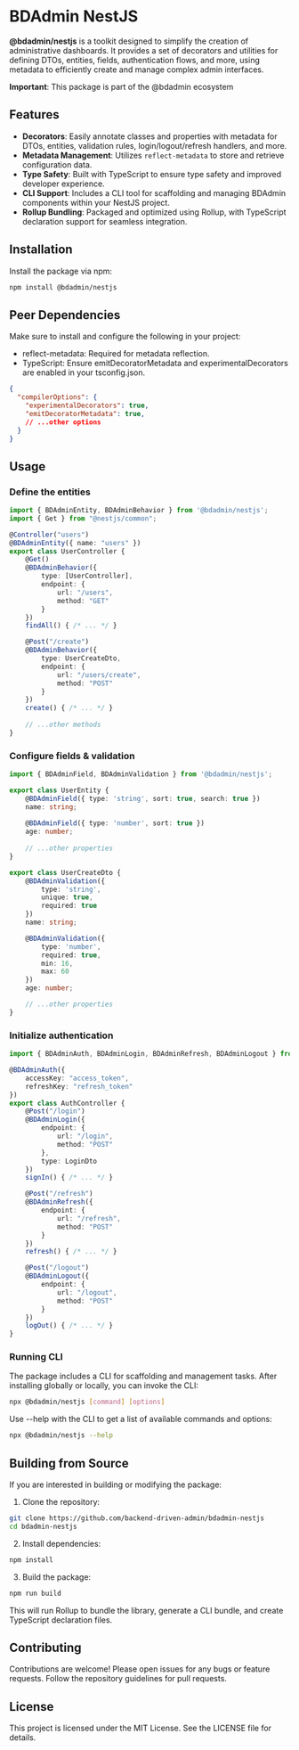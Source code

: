 # BDAdmin NestJS

**@bdadmin/nestjs** is a toolkit designed to simplify the creation of administrative dashboards. It provides a set of decorators and utilities for defining DTOs, entities, fields, authentication flows, and more, using metadata to efficiently create and manage complex admin interfaces.

**Important**: This package is part of the @bdadmin ecosystem

## Features

- **Decorators**: Easily annotate classes and properties with metadata for DTOs, entities, validation rules, login/logout/refresh handlers, and more.
- **Metadata Management**: Utilizes `reflect-metadata` to store and retrieve configuration data.
- **Type Safety**: Built with TypeScript to ensure type safety and improved developer experience.
- **CLI Support**: Includes a CLI tool for scaffolding and managing BDAdmin components within your NestJS project.
- **Rollup Bundling**: Packaged and optimized using Rollup, with TypeScript declaration support for seamless integration.

## Installation

Install the package via npm:

```bash
npm install @bdadmin/nestjs
```

## Peer Dependencies

Make sure to install and configure the following in your project:

- reflect-metadata: Required for metadata reflection.
- TypeScript: Ensure emitDecoratorMetadata and experimentalDecorators are enabled in your tsconfig.json.

```json
{
  "compilerOptions": {
    "experimentalDecorators": true,
    "emitDecoratorMetadata": true,
    // ...other options
  }
}
```

## Usage
### Define the entities

```ts
import { BDAdminEntity, BDAdminBehavior } from '@bdadmin/nestjs';
import { Get } from "@nestjs/common";

@Controller("users")
@BDAdminEntity({ name: "users" })
export class UserController {
    @Get()
    @BDAdminBehavior({ 
        type: [UserController], 
        endpoint: { 
            url: "/users", 
            method: "GET"
        } 
    })
    findAll() { /* ... */ }

    @Post("/create")
    @BDAdminBehavior({
        type: UserCreateDto,
        endpoint: {
            url: "/users/create",
            method: "POST"
        }
    })
    create() { /* ... */ }
    
    // ...other methods
}
```

### Configure fields & validation

```ts
import { BDAdminField, BDAdminValidation } from '@bdadmin/nestjs';

export class UserEntity {
    @BDAdminField({ type: 'string', sort: true, search: true })
    name: string;
  
    @BDAdminField({ type: 'number', sort: true })
    age: number;
    
    // ...other properties
}

export class UserCreateDto {
    @BDAdminValidation({
        type: 'string',
        unique: true,
        required: true
    })
    name: string;

    @BDAdminValidation({
        type: 'number',
        required: true,
        min: 16,
        max: 60
    })
    age: number;

    // ...other properties
}
```

### 

### Initialize authentication

```ts
import { BDAdminAuth, BDAdminLogin, BDAdminRefresh, BDAdminLogout } from '@bdadmin/nestjs';

@BDAdminAuth({
    accessKey: "access_token",
    refreshKey: "refresh_token"
})
export class AuthController {
    @Post("/login")
    @BDAdminLogin({
        endpoint: {
            url: "/login",
            method: "POST"
        },
        type: LoginDto
    })
    signIn() { /* ... */ }

    @Post("/refresh")
    @BDAdminRefresh({
        endpoint: {
            url: "/refresh",
            method: "POST"
        }
    })
    refresh() { /* ... */ }

    @Post("/logout")
    @BDAdminLogout({
        endpoint: {
            url: "/logout",
            method: "POST"
        }
    })
    logOut() { /* ... */ }
}
```

### Running CLI
The package includes a CLI for scaffolding and management tasks. After installing globally or locally, you can invoke the CLI:

```bash
npx @bdadmin/nestjs [command] [options]
```

Use --help with the CLI to get a list of available commands and options:

```bash
npx @bdadmin/nestjs --help
```

## Building from Source
If you are interested in building or modifying the package:
1. Clone the repository:
```bash
git clone https://github.com/backend-driven-admin/bdadmin-nestjs
cd bdadmin-nestjs
```

2. Install dependencies:
```bash
npm install
```

3. Build the package:
```bash
npm run build
```

This will run Rollup to bundle the library, generate a CLI bundle, and create TypeScript declaration files.

## Contributing
Contributions are welcome! Please open issues for any bugs or feature requests. Follow the repository guidelines for pull requests.

## License
This project is licensed under the MIT License. See the LICENSE file for details.